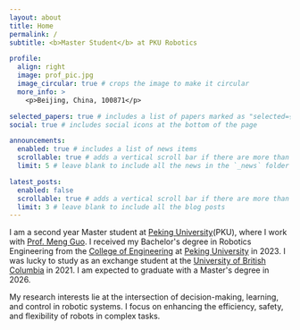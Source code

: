 ```yaml
---
layout: about
title: Home
permalink: /
subtitle: <b>Master Student</b> at PKU Robotics 

profile:
  align: right
  image: prof_pic.jpg
  image_circular: true # crops the image to make it circular
  more_info: >
    <p>Beijing, China, 100871</p>

selected_papers: true # includes a list of papers marked as "selected={true}"
social: true # includes social icons at the bottom of the page

announcements:
  enabled: true # includes a list of news items
  scrollable: true # adds a vertical scroll bar if there are more than 3 news items
  limit: 5 # leave blank to include all the news in the `_news` folder

latest_posts:
  enabled: false
  scrollable: true # adds a vertical scroll bar if there are more than 3 new posts items
  limit: 3 # leave blank to include all the blog posts
---
```


I am a second year Master student at [Peking University](https://www.pku.edu.cn/)(PKU), where I work with [Prof. Meng Guo](https://mengguo.github.io/personal_site/).
I received my Bachelor's degree in Robotics Engineering from the [College of Engineering](http://en.coe.pku.edu.cn/) at [Peking University](https://english.pku.edu.cn/) in 2023. I was lucky to study as an exchange student at the [University of British Columbia](https://www.ubc.ca/) in 2021. I am expected to graduate with a Master's degree in 2026.

My research interests lie at the intersection of decision-making, learning, and control in robotic systems. I focus on enhancing the efficiency, safety, and flexibility of robots in complex tasks.
